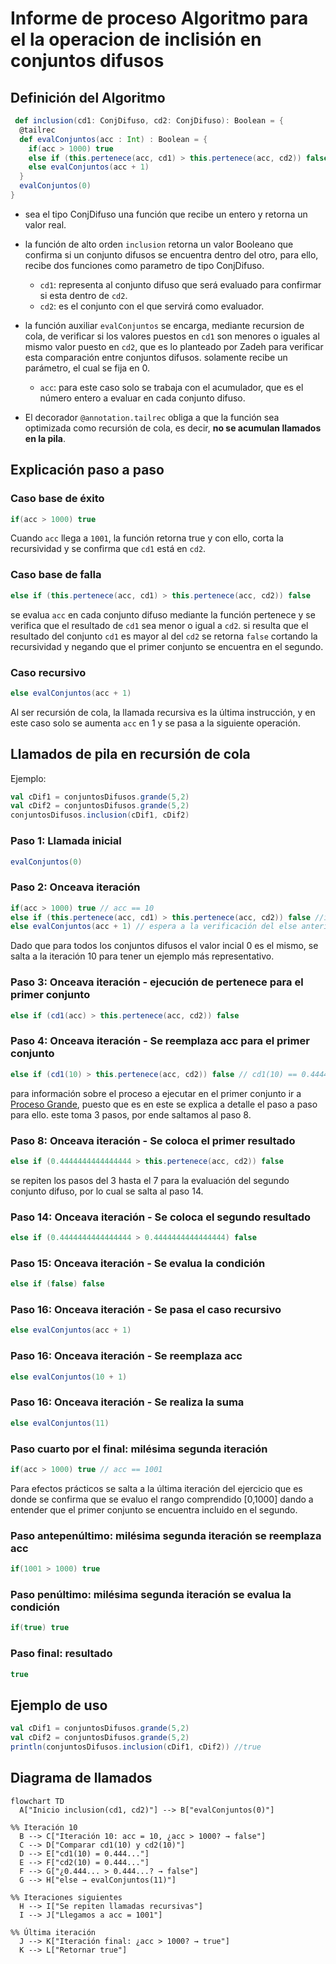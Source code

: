 # Informe de proceso Algoritmo para el la operacion de inclisión en conjuntos difusos
## Definición del Algoritmo

```scala
 def inclusion(cd1: ConjDifuso, cd2: ConjDifuso): Boolean = {
  @tailrec
  def evalConjuntos(acc : Int) : Boolean = {
    if(acc > 1000) true
    else if (this.pertenece(acc, cd1) > this.pertenece(acc, cd2)) false
    else evalConjuntos(acc + 1)
  }
  evalConjuntos(0)
}
```
* sea el tipo ConjDifuso una función que recibe un entero y retorna un valor real.
* la función de alto orden `inclusion` retorna un valor Booleano que confirma si un conjunto difusos se encuentra dentro del otro,
para ello, recibe dos funciones como parametro de tipo ConjDifuso.
  * `cd1`: representa al conjunto difuso que será evaluado para confirmar si esta dentro de `cd2`.
  * `cd2`: es el conjunto con el que servirá como evaluador.

* la función auxiliar `evalConjuntos` se encarga, mediante recursion de cola, de verificar si los valores puestos en `cd1`
son menores o iguales al mismo valor puesto en `cd2`, que es lo planteado por Zadeh para verificar esta comparación entre
conjuntos difusos. solamente recibe un parámetro, el cual se fija en 0.
  * `acc`: para este caso solo se trabaja con el acumulador, que es el número entero a evaluar en cada conjunto difuso.
* El decorador `@annotation.tailrec` obliga a que la función sea optimizada como recursión de cola, es decir, **no se acumulan llamados en la pila**.

## Explicación paso a paso

### Caso base de éxito

```Scala
if(acc > 1000) true
```

Cuando `acc` llega a `1001`, la función retorna true y con ello, corta la recursividad y se confirma que `cd1` está en `cd2`.

### Caso base de falla

```Scala
else if (this.pertenece(acc, cd1) > this.pertenece(acc, cd2)) false
```
se evalua `acc` en cada conjunto difuso mediante la función pertenece y se verifica que el resultado de `cd1` sea menor o igual a `cd2`.
si resulta que el resultado del conjunto ``cd1`` es mayor al del `cd2` se retorna `false` cortando la recursividad y negando que el primer
conjunto se encuentra en el segundo.

### Caso recursivo

```Scala
else evalConjuntos(acc + 1)
```
Al ser recursión de cola, la llamada recursiva es la última instrucción, y en este caso solo se  aumenta `acc` en 1 y se pasa a la siguiente operación.

## Llamados de pila en recursión de cola

Ejemplo:

```Scala
val cDif1 = conjuntosDifusos.grande(5,2)
val cDif2 = conjuntosDifusos.grande(5,2)
conjuntosDifusos.inclusion(cDif1, cDif2)
```

### Paso 1: Llamada inicial

```Scala
evalConjuntos(0)
```

### Paso 2: Onceava iteración

```Scala
if(acc > 1000) true // acc == 10
else if (this.pertenece(acc, cd1) > this.pertenece(acc, cd2)) false //ingresa en la evaluación
else evalConjuntos(acc + 1) // espera a la verificación del else anterior
```
Dado que para todos los conjuntos difusos el valor incial 0 es el mismo, se salta a la iteración 10 para
tener un ejemplo más representativo.

### Paso 3: Onceava iteración - ejecución de pertenece para el primer conjunto

```Scala
else if (cd1(acc) > this.pertenece(acc, cd2)) false 
```

### Paso 4: Onceava iteración - Se reemplaza acc para el primer conjunto
```Scala
else if (cd1(10) > this.pertenece(acc, cd2)) false // cd1(10) == 0.4444444444444444
```
para información sobre el proceso a ejecutar en el primer conjunto ir a [Proceso Grande](ProcesoGrande.md), puesto que es en este
se explica a detalle el paso a paso para ello. este toma 3 pasos, por ende saltamos al paso 8.

### Paso 8: Onceava iteración - Se coloca el primer resultado
```Scala
else if (0.4444444444444444 > this.pertenece(acc, cd2)) false 
```
se repiten los pasos del 3 hasta el 7 para la evaluación del segundo conjunto difuso, por lo cual se salta al paso 14.

### Paso 14: Onceava iteración - Se coloca el segundo resultado
```Scala
else if (0.4444444444444444 > 0.4444444444444444) false 
```
### Paso 15: Onceava iteración - Se evalua la condición
```Scala
else if (false) false 
```
### Paso 16: Onceava iteración - Se pasa el caso recursivo
```Scala
else evalConjuntos(acc + 1)
```
### Paso 16: Onceava iteración - Se reemplaza acc
```Scala
else evalConjuntos(10 + 1)
```

### Paso 16: Onceava iteración - Se realiza la suma
```Scala
else evalConjuntos(11)
```
### Paso cuarto por el final: milésima segunda iteración

```Scala
if(acc > 1000) true // acc == 1001
```
Para efectos prácticos se salta a la última iteración del ejercicio que es donde se confirma
que se evaluo el rango comprendido [0,1000] dando a entender que el primer conjunto se encuentra 
incluido en el segundo.

### Paso antepenúltimo: milésima segunda iteración se reemplaza acc

```Scala
if(1001 > 1000) true 
```
### Paso penúltimo: milésima segunda iteración se evalua la condición

```Scala
if(true) true
```
### Paso final: resultado

```Scala
true
```


## Ejemplo de uso

```Scala
val cDif1 = conjuntosDifusos.grande(5,2)
val cDif2 = conjuntosDifusos.grande(5,2)
println(conjuntosDifusos.inclusion(cDif1, cDif2)) //true
```



## Diagrama de llamados
```mermaid  
flowchart TD
  A["Inicio inclusion(cd1, cd2)"] --> B["evalConjuntos(0)"]

%% Iteración 10
  B --> C["Iteración 10: acc = 10, ¿acc > 1000? → false"]
  C --> D["Comparar cd1(10) y cd2(10)"]
  D --> E["cd1(10) = 0.444..."]
  E --> F["cd2(10) = 0.444..."]
  F --> G["¿0.444... > 0.444...? → false"]
  G --> H["else → evalConjuntos(11)"]

%% Iteraciones siguientes
  H --> I["Se repiten llamadas recursivas"]
  I --> J["Llegamos a acc = 1001"]

%% Última iteración
  J --> K["Iteración final: ¿acc > 1000? → true"]
  K --> L["Retornar true"]



```